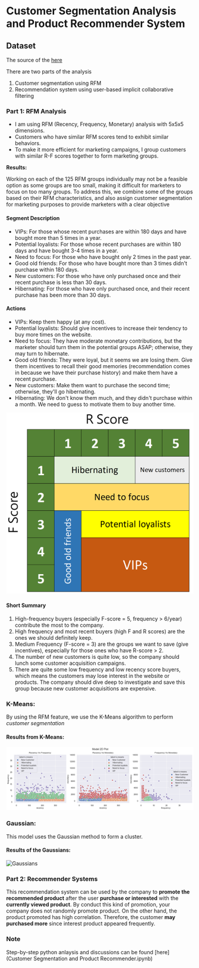 # Customer Segmentation Analysis and Product Recommender System

## Dataset
The source of the [here](data)

There are two parts of the analysis
1. Customer segmentation using RFM
2. Recommendation system using user-based implicit collaborative filtering


### Part 1: RFM Analysis
 - I am using RFM (Recency, Frequency, Monetary) analysis with 5x5x5 dimensions.
 - Customers who have similar RFM scores tend to exhibit similar behaviors. 
 - To make it more efficient for marketing campaigns, I group customers with similar R-F scores together to form marketing groups.

**Results:**

Working on each of the 125 RFM groups individually may not be a feasible option as some groups are too small, making it difficult for marketers to focus on too many groups. To address this, we combine some of the groups based on their RFM characteristics, and also assign customer segmentation for marketing purposes to provide marketers with a clear objective


#### Segment Description
- VIPs: For those whose recent purchases are within 180 days and have bought more than 5 times in a year.
- Potential loyalists: For those whose recent purchases are within 180 days and have bought 3-4 times in a year.
- Need to focus: For those who have bought only 2 times in the past year.
- Good old friends: For those who have bought more than 3 times didn't purchase within 180 days.
- New customers: For those who have only purchased once and their recent purchase is less than 30 days.
- Hibernating: For those who have only purchased once, and their recent purchase has been more than 30 days.


#### Actions
- VIPs: Keep them happy (at any cost).
- Potential loyalists: Should give incentives to increase their tendency to buy more times on the website.
- Need to focus: They have moderate monetary contributions, but the marketer should turn them in the potential groups ASAP; otherwise, they may turn to hibernate.
- Good old friends: They were loyal, but it seems we are losing them. Give them incentives to recall their good memories (recommendation comes in because we have their purchase history) and make them have a recent purchase.
- New customers: Make them want to purchase the second time; otherwise, they'll go hibernating.
- Hibernating: We don't know them much, and they didn't purchase within a month. We need to guess to motivate them to buy another time.


![image](img/RFM.PNG)


#### Short Summary
1. High-frequency buyers (especially F-score = 5, frequency > 6/year) contribute the most to the company.
2. High frequency and most recent buyers (high F and R scores) are the ones we should definitely keep.
3. Medium Frequency (F-score = 3) are the groups we want to save (give incentives), especially for those ones who have R-score > 2.
4. The number of new customers is quite low, so the company should lunch some customer acquisition campaigns.
5. There are quite some low frequency and low recency score buyers, which means the customers may lose interest in the website or products. The company should dive deep to investigate and save this group because new customer acquisitions are expensive.


### K-Means:
By using the RFM feature, we use the K-Means algorithm to perform *customer segmentation*

#### Results from K-Means:
![K-Means](Img/kmeans.PNG)

### Gaussian:
This model uses the Gaussian method to form a cluster.

#### Results of the Gaussians:
![Gaussians](Img/Gaussians.PNG)



### Part 2: Recommender Systems

This recommendation system can be used by the company to **promote the recommended product** after the user **purchase or interested** with the **currently viewed product**. By conduct this kind of promotion, your company does not randomly promote product. On the other hand, the product promoted has high correlation. Therefore, the customer **may purchased more** since interest product appeared frequently.


### Note

Step-by-step python anlaysis and discussions can be found [here](Customer Segmentation  and Product Recommender.ipynb) 
